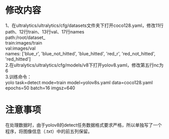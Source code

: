 # 修改内容
1、在ultralytics/ultralytics/cfg/datasets文件夹下打开coco128.yaml，修改11行path、12行train、13行val、17行names  
path:/root/dataset_  
train:images/train  
val:images/val  
names: ['blue_r', 'blue_not_hitted', 'blue_hitted', 'red_r', 'red_not_hitted', 'red_hitted']  
2.在ultralytics/ultralytics/cfg/models/v8下打开yolov8.yaml，修改第五行nc为6  
3.训练命令：  
yolo task=detect mode=train model=yolov8s.yaml data=coco128.yaml epochs=50 batch=16 imgsz=640  
# 注意事项
在处理数据时，由于yolov8的detect任务数据格式要求严格，所以单独写了一个程序，将图像信息（.txt）中的前五列保留。
